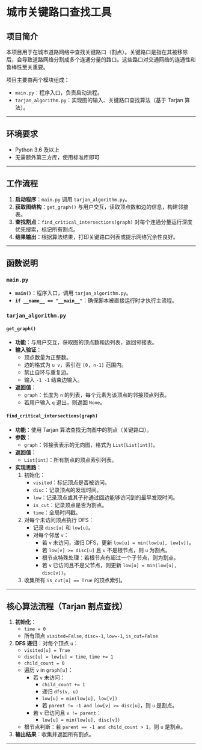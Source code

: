 # 城市关键路口查找工具

## 项目简介
本项目用于在城市道路网络中查找关键路口（割点）。关键路口是指在其被移除后，会导致道路网络分割成多个连通分量的路口。这些路口对交通网络的连通性和鲁棒性至关重要。

项目主要由两个模块组成：
- `main.py`：程序入口，负责启动流程。
- `tarjan_algorithm.py`：实现图的输入、关键路口查找算法（基于 Tarjan 算法）。

---

## 环境要求
- Python 3.6 及以上
- 无需额外第三方库，使用标准库即可

---

## 工作流程
1. **启动程序**：`main.py` 调用 `tarjan_algorithm.py`。
2. **获取图结构**：`get_graph()` 与用户交互，读取顶点数和边的信息，构建邻接表。
3. **查找割点**：`find_critical_intersections(graph)` 对每个连通分量运行深度优先搜索，标记所有割点。
4. **结果输出**：根据算法结果，打印关键路口列表或提示网络冗余性良好。

---

## 函数说明

### `main.py`
- **`main()`**：程序入口，调用 `tarjan_algorithm.py`。
- **`if __name__ == "__main__"`**：确保脚本被直接运行时才执行主流程。

### `tarjan_algorithm.py`

#### `get_graph()`
- **功能**：与用户交互，获取图的顶点数和边列表，返回邻接表。
- **输入验证**：
  - 顶点数量为正整数。
  - 边的格式为 `u v`，索引在 `[0, n-1]` 范围内。
  - 禁止自环与重复边。
  - 输入 `-1 -1` 结束边输入。
- **返回值**：
  - `graph`：长度为 `n` 的列表，每个元素为该顶点的邻接顶点列表。
  - 若用户输入 `q` 退出，则返回 `None`。

#### `find_critical_intersections(graph)`
- **功能**：使用 Tarjan 算法查找无向图中的割点（关键路口）。
- **参数**：
  - `graph`：邻接表表示的无向图，格式为 `List[List[int]]`。
- **返回值**：
  - `List[int]`：所有割点的顶点索引列表。
- **实现思路**：
  1. 初始化：
     - `visited`：标记顶点是否被访问。
     - `disc`：记录顶点的发现时间。
     - `low`：记录顶点或其子孙通过回边能够访问到的最早发现时间。
     - `is_cut`：记录顶点是否为割点。
     - `time`：全局时间戳。
  2. 对每个未访问顶点执行 DFS：
     - 记录 `disc[u]` 和 `low[u]`。
     - 对每个邻居 `v`：
       - 若 `v` 未访问，递归 DFS，更新 `low[u] = min(low[u], low[v])`。
       - 若 `low[v] >= disc[u]` 且 `u` 不是根节点，则 `u` 为割点。
       - 根节点特殊处理：若根节点有超过一个子节点，则为割点。
       - 若 `v` 已访问且不是父节点，则更新 `low[u] = min(low[u], disc[v])`。
  3. 收集所有 `is_cut[u] == True` 的顶点索引。
---

## 核心算法流程（Tarjan 割点查找）
1. **初始化**：
   - `time = 0`
   - 所有顶点 `visited=False`, `disc=-1`, `low=-1`, `is_cut=False`
2. **DFS 递归**：对每个顶点 `u`：
   - `visited[u] = True`
   - `disc[u] = low[u] = time`, `time += 1`
   - `child_count = 0`
   - 遍历 `v` in `graph[u]`：
     - 若 `v` 未访问：
       - `child_count += 1`
       - 递归 `dfs(v, u)`
       - `low[u] = min(low[u], low[v])`
       - 若 `parent != -1 and low[v] >= disc[u]`，则 `u` 是割点。
     - 若 `v` 已访问且 `v != parent`：
       - `low[u] = min(low[u], disc[v])`
   - 根节点判断：若 `parent == -1 and child_count > 1`，则 `u` 是割点。
3. **输出结果**：收集并返回所有割点。
---

